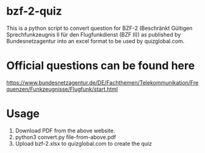 # bzf-2-quiz

This is a python script to convert question for BZF-2 (Beschränkt Gültigen Sprechfunkzeugnis ll
für den Flugfunkdienst (BZF II)) as published by Bundesnetzagentur into an excel format to be used by quizglobal.com.

# Official questions can be found here
https://www.bundesnetzagentur.de/DE/Fachthemen/Telekommunikation/Frequenzen/Funkzeugnisse/Flugfunk/start.html

# Usage

1. Download PDF from the above website.
2. python3 convert.py file-from-above.pdf
3. Upload bzf-2.xlsx to quizglobal.com to create the quiz
